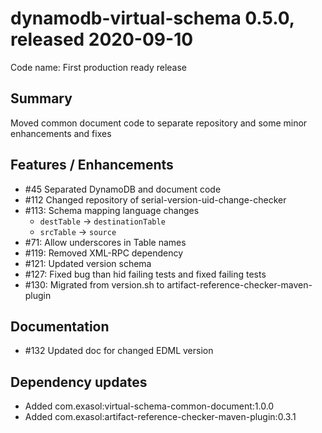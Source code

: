 # dynamodb-virtual-schema 0.5.0, released 2020-09-10
 
Code name: First production ready release
 
## Summary

Moved common document code to separate repository and some minor enhancements and fixes

## Features / Enhancements
 
* #45 Separated DynamoDB and document code 
* #112 Changed repository of serial-version-uid-change-checker
* #113: Schema mapping language changes
    * `destTable` -> `destinationTable`
    * `srcTable` -> `source`
* #71: Allow underscores in Table names
* #119: Removed XML-RPC dependency 
* #121: Updated version schema
* #127: Fixed bug than hid failing tests and fixed failing tests
* #130: Migrated from version.sh to artifact-reference-checker-maven-plugin

## Documentation

* #132 Updated doc for changed EDML version

## Dependency updates

* Added com.exasol:virtual-schema-common-document:1.0.0
* Added com.exasol:artifact-reference-checker-maven-plugin:0.3.1